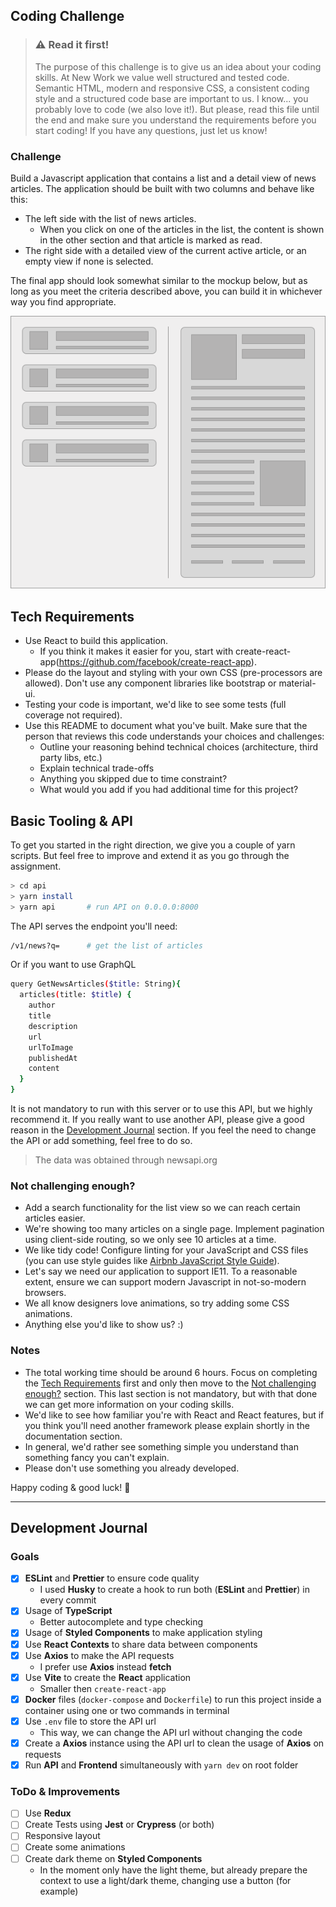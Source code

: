 ## Coding Challenge

> ### ⚠️ Read it first!
> The purpose of this challenge is to give us an idea about your coding skills.
> At New Work we value well structured and tested code. Semantic HTML, modern and responsive CSS, a consistent coding style and a structured code base are important to us.
> I know... you probably love to code (we also love it!). But please, read this file until the end and make sure you understand the requirements before you start coding! If you have any questions, just let us know!

### Challenge
Build a Javascript application that contains a list and a detail view of news articles.
The application should be built with two columns and behave like this:

- The left side with the list of news articles.
   * When you click on one of the articles in the list, the content is shown in the other section and that article is marked as read.
- The right side with a detailed view of the current active article, or an empty view if none is selected.

The final app should look somewhat similar to the mockup below, but as long as you meet the criteria described above, you can build it in whichever way you find appropriate.

<p align="center">
  <img src="fe_hiring_challenge.png">
</p>

## Tech Requirements

- Use React to build this application.
  * If you think it makes it easier for you, start with create-react-app(https://github.com/facebook/create-react-app).
- Please do the layout and styling with your own CSS (pre-processors are allowed). Don't use any component libraries like bootstrap or material-ui.
- Testing your code is important, we'd like to see some tests (full coverage not required).
- Use this README to document what you've built. Make sure that the person that reviews this code understands your choices and challenges:
  * Outline your reasoning behind technical choices (architecture, third party libs, etc.)
  * Explain technical trade-offs
  * Anything you skipped due to time constraint?
  * What would you add if you had additional time for this project?

## Basic Tooling & API

To get you started in the right direction, we give you a couple of yarn scripts. But feel free to improve and extend it as you go through the assignment.

```sh
> cd api
> yarn install
> yarn api       # run API on 0.0.0.0:8000
```

The API serves the endpoint you'll need:

```sh
/v1/news?q=      # get the list of articles
```

Or if you want to use GraphQL

```sh
query GetNewsArticles($title: String){
  articles(title: $title) {
    author
    title
    description
    url
    urlToImage
    publishedAt
    content
  }
}
```

It is not mandatory to run with this server or to use this API, but we highly recommend it. If you really want to use another API, please give a good reason in the [Development Journal](#development-journal) section. If you feel the need to change the API or add something, feel free to do so.

> The data was obtained through newsapi.org

### Not challenging enough?

- Add a search functionality for the list view so we can reach certain articles easier.
- We're showing too many articles on a single page. Implement pagination using client-side routing, so we only see 10 articles at a time.
- We like tidy code! Configure linting for your JavaScript and CSS files (you can use style guides like [Airbnb JavaScript Style Guide](https://github.com/airbnb/javascript)).
- Let's say we need our application to support IE11. To a reasonable extent, ensure we can support modern Javascript in not-so-modern browsers.
- We all know designers love animations, so try adding some CSS animations.
- Anything else you'd like to show us? :)

### Notes

- The total working time should be around 6 hours. Focus on completing the [Tech Requirements](#tech-requirements) first and only then move to the [Not challenging enough?](#not-challenging-enough) section. This last section is not mandatory, but with that done we can get more information on your coding skills.
- We'd like to see how familiar you're with React and React features, but if you think you'll need another framework please explain shortly in the documentation section.
- In general, we'd rather see something simple you understand than something fancy you can't explain.
- Please don't use something you already developed.

Happy coding & good luck! 🚀

---
## Development Journal


### Goals

- [x] **ESLint** and **Prettier** to ensure code quality
  - I used **Husky** to create a hook to run both (**ESLint** and **Prettier**) in every commit
- [x] Usage of **TypeScript**
	- Better autocomplete and type checking
- [x] Usage of **Styled Components** to make application styling
- [x] Use **React Contexts** to share data between components
- [x] Use **Axios** to make the API requests
  - I prefer use **Axios** instead **fetch**
- [x] Use **Vite** to create the **React** application
  - Smaller then `create-react-app`
- [x] **Docker** files (`docker-compose` and `Dockerfile`) to run this project inside a container using one or two commands in terminal
- [x] Use `.env` file to store the API url
  - This way, we can change the API url without changing the code
- [x] Create a **Axios** instance using the API url to clean the usage of **Axios** on requests
- [x] Run **API** and **Frontend** simultaneously with `yarn dev` on root folder

### ToDo & Improvements

- [ ] Use **Redux**
- [ ] Create Tests using **Jest** or **Crypress** (or both)
- [ ] Responsive layout
- [ ] Create some animations
- [ ] Create dark theme on **Styled Components**
  - In the moment only have the light theme, but already prepare the context to use a light/dark theme, changing use a button (for example)
